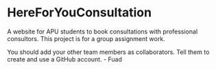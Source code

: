 # HereForYouConsultation
A website for APU students to book consultations with professional consultors. This project is for a group assignment work.

You should add your other team members as collaborators. Tell them to create and use a GitHub account. - Fuad
